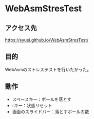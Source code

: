 # WebAsmStresTest

## アクセス先
https://syusi.github.io/WebAsmStresTest/

## 目的
WebAsmのストレステストを行いたかった。

## 動作
- スペースキー：ボールを落とす
- rキー：状態リセット
- 画面のスライドバー：落とすボールの数
